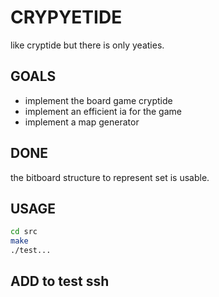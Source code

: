 # CRYPYETIDE 
like cryptide but there is only yeaties.

## GOALS
- implement the board game cryptide
- implement an efficient ia for the game
- implement a map generator

## DONE 
the bitboard structure to represent set is usable.

## USAGE
```sh
cd src
make 
./test...
```

## ADD to test ssh
